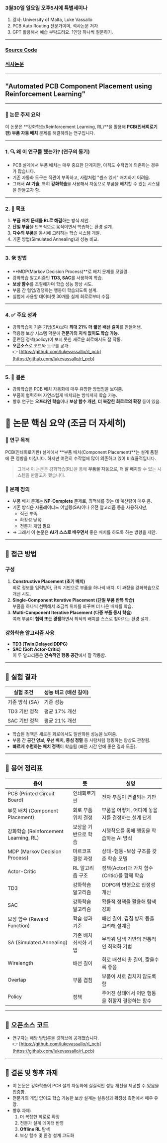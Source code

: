 ### 3월30일 일요일 오후5시에 특별세미나
1. 강사: University of Malta, Luke Vassallo
2. PCB Auto Routing 전문가이며, 석사논문 저자
3. GPT 활용해서 예습 부탁드려요. 1인당 하나씩 질문하기.

---

### [Source Code](https://github.com/LukeVassallo/RL_PCB)
### [석사논문](https://www.lukevassallo.com/wp-content/uploads/2023/09/automated_pcb_component_placement_using_rl_msc_thesis_v2_1_lv.pdf)

---

## **"Automated PCB Component Placement using Reinforcement Learning"**

---

### 📌 논문 주제 요약
이 논문은 **강화학습(Reinforcement Learning, RL)**을 활용해 **PCB(인쇄회로기판) 부품 자동 배치** 문제를 해결하려는 연구입니다.

---

### 1. 🔍 왜 이 연구를 했는가? (연구의 동기)
- PCB 설계에서 부품 배치는 매우 중요한 단계지만, 아직도 수작업에 의존하는 경우가 많습니다.
- 기존 자동화 도구는 직관이 부족하고, 사람처럼 "센스 있게" 배치하기 어려움.
- 그래서 **AI 기술**, 특히 **강화학습**을 사용해서 자동으로 부품을 배치할 수 있는 시스템을 만들고자 함.

---

### 2. 🎯 목표
1. **부품 배치 문제를 RL로 해결**하는 방식 제안.
2. **단일 부품**을 반복적으로 움직이면서 학습하는 환경 설계.
3. **다수의 부품**을 동시에 고려하는 학습 시스템 개발.
4. 기존 방법(Simulated Annealing)과 성능 비교.

---

### 3. 🛠️ 방법
- **MDP(Markov Decision Process)**로 배치 문제를 모델링.
- 강화학습 알고리즘인 **TD3, SAC**를 사용하여 학습.
- **보상 함수**를 조절해가며 학습 성능 향상 시도.
- 부품 간 협업/경쟁하는 행동이 학습되도록 설계.
- 실험에 사용할 데이터셋 30개를 실제 회로로부터 수집.

---

### 4. ✅ 주요 성과
- 강화학습이 기존 기법(SA)보다 **최대 21% 더 짧은 배선 길이**를 만들어냄.
- 적응형 보상 시스템 덕분에 **전문가의 지식 없이도 학습 가능**.
- 훈련된 정책(policy)이 보지 못한 새로운 회로에서도 잘 작동.
- **오픈소스**로 코드와 도구를 공개:  
  👉 [https://github.com/lukevassallo/rl_pcb](https://github.com/lukevassallo/rl_pcb)

---

### 5. 📌 결론
- 강화학습은 PCB 배치 자동화에 매우 유망한 방법임을 보여줌.
- 부품이 협력하며 자연스럽게 배치되는 방식까지 학습 가능.
- 향후 연구는 **오프라인 학습**이나 **보상 함수 개선**, **더 복잡한 회로로의 확장** 등이 있음.


# 🧠 논문 핵심 요약 (조금 더 자세히)

### 🔧 연구 목적
PCB(인쇄회로기판) 설계에서 **부품 배치(Component Placement)**는 설계 품질에 큰 영향을 미칩니다. 하지만 여전히 수작업에 많이 의존하고 있어 비효율적입니다.  
> 그래서 이 논문은 강화학습(RL)을 통해 **부품을 자동으로, 더 잘 배치**할 수 있는 시스템을 만들고자 했습니다.

### 🧩 문제 정의
- 부품 배치 문제는 **NP-Complete** 문제로, 최적해를 찾는 데 계산량이 매우 큼.
- 기존 방식은 시뮬레이티드 어닐링(SA)이나 유전 알고리즘 등을 사용하지만,
  - 직관 부족
  - 확장성 낮음
  - 전문가 개입 필요
- → 그래서 이 논문은 **AI가 스스로 배우면서** 좋은 배치를 하도록 하는 방향을 제안.

---

## 📐 접근 방법

### 구성
1. **Constructive Placement (초기 배치)**  
   회로 정보를 입력받아, 규칙 기반으로 부품을 하나씩 배치. 이 과정을 강화학습으로 개선 시도.
2. **Single-Component Iterative Placement (단일 부품 반복 학습)**  
   부품을 하나씩 선택해서 조금씩 위치를 바꾸며 더 나은 배치를 학습.
3. **Multi-Component Iterative Placement (다중 부품 동시 학습)**  
   여러 부품이 **협력 또는 경쟁**하면서 최적의 배치를 스스로 찾아가는 환경 설계.

### 강화학습 알고리즘 사용
- **TD3 (Twin Delayed DDPG)**  
- **SAC (Soft Actor-Critic)**  
이 두 알고리즘은 **연속적인 행동 공간**에서 잘 작동함.

---

## 🧪 실험 결과

| 실험 조건 | 성능 비교 (배선 길이) |
|-----------|----------------------|
| 기존 방식 (SA) | 기준 성능 |
| TD3 기반 정책 | 평균 17% 개선 |
| SAC 기반 정책 | 평균 21% 개선 |

- 학습된 정책은 새로운 회로에서도 일반화된 성능을 보여줌.
- 부품 간 **공간 양보, 우선 배치, 중심 정렬** 등 사람처럼 행동하는 양상도 관찰됨.
- **빠르게 수렴하는 배치 정책**이 학습됨 (빠른 시간 안에 좋은 결과 도출).

---

## 📘 용어 정리표

| 용어 | 뜻 | 설명 |
|------|----|------|
| PCB (Printed Circuit Board) | 인쇄회로기판 | 전자 부품이 연결되는 기판 |
| 부품 배치 (Component Placement) | 회로 부품 위치 결정 | 부품을 어떻게, 어디에 놓을지를 결정하는 설계 단계 |
| 강화학습 (Reinforcement Learning, RL) | 보상을 기반으로 학습 | 시행착오를 통해 행동을 학습하는 AI 방식 |
| MDP (Markov Decision Process) | 마르코프 결정 과정 | 상태-행동-보상 구조를 갖춘 학습 모델 |
| Actor-Critic | RL 알고리즘 구조 | 정책(Actor)과 가치 함수(Critic)를 함께 학습 |
| TD3 | 강화학습 알고리즘 | DDPG의 변형으로 안정성 개선 |
| SAC | 강화학습 알고리즘 | 확률적 정책을 활용해 탐색 강화 |
| 보상 함수 (Reward Function) | 학습 성과 기준 | 배선 길이, 겹침 방지 등을 고려해 설계됨 |
| SA (Simulated Annealing) | 기존 배치 최적화 기법 | 무작위 탐색 기반의 전통적인 최적화 기법 |
| Wirelength | 배선 길이 | 회로 배선의 총 길이, 짧을수록 좋음 |
| Overlap | 부품 겹침 | 부품이 서로 겹치지 않도록 함 |
| Policy | 정책 | 주어진 상태에서 어떤 행동을 취할지 결정하는 함수 |

---

## 📁 오픈소스 코드
- 연구자는 해당 방법론을 깃허브에 공개했습니다.  
👉 [https://github.com/lukevassallo/rl_pcb](https://github.com/lukevassallo/rl_pcb)

---

## 🔮 결론 및 향후 과제
- 이 논문은 강화학습이 PCB 설계 자동화에 실질적인 성능 개선을 제공할 수 있음을 입증함.
- 전문가의 개입 없이도 학습 가능한 보상 설계는 실용성과 확장성 측면에서 매우 유망.
- 향후 과제:
  1. 더 복잡한 회로로 확장
  2. 전문가 설계 데이터 반영
  3. **Offline RL** 탐색
  4. 보상 함수 및 환경 설계 고도화


